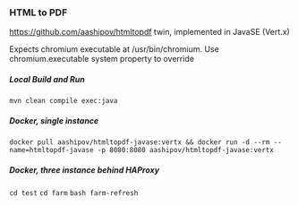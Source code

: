 ### HTML to PDF ###

https://github.com/aashipov/htmltopdf twin, implemented in JavaSE (Vert.x)

Expects chromium executable at /usr/bin/chromium. Use chromium.executable system property to override

##### Local Build and Run #####

```mvn clean compile exec:java```

##### Docker, single instance #####

```docker pull aashipov/htmltopdf-javase:vertx && docker run -d --rm --name=htmltopdf-javase -p 8080:8080 aashipov/htmltopdf-javase:vertx```

##### Docker, three instance behind HAProxy #####

```cd test``` ```cd farm``` ```bash farm-refresh```
